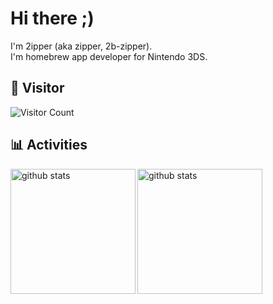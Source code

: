 # Hi there ;)
I'm 2ipper (aka zipper, 2b-zipper).    
I'm homebrew app developer for Nintendo 3DS.

## 🐾 Visitor
![Visitor Count](https://count.getloli.com/get/@:2b-zipper?theme=rule34)

## 📊 Activities
<img align="left" alt="github stats" height="200px" src="https://github-readme-stats.vercel.app/api?username=2b-zipper&count_private=true&show_icons=true&theme=github_dark" />
<img align="left" alt="github stats" height="200px" src="https://github-profile-summary-cards.vercel.app/api/cards/profile-details?username=2b-zipper&theme=github_dark" />

